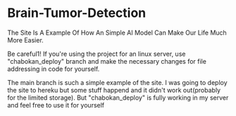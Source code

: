# Brain-Tumor-Detection

The Site Is A Example Of How An Simple AI Model Can Make Our Life Much More Easier. 

Be careful1! If you're using the project for an linux server, use "chabokan_deploy" branch and make the necessary changes for file addressing in code for yourself.

The main branch is such a simple example of the site. I was going to deploy the site to hereku but some stuff happend and it didn't work out(probably for the limited storage).
But "chabokan_deploy" is fully working in my server and feel free to use it for yourself
